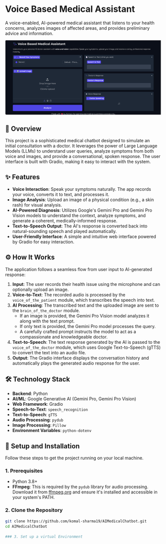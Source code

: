 # Voice Based Medical Assistant 

A voice-enabled, AI-powered medical assistant that listens to your health concerns, analyzes images of affected areas, and provides preliminary advice and information.

![Project Demo](https://github.com/komal-sharma19/Voice-Based-Medical-Assistant/blob/main/Screenshot%202025-08-29%20210329.png)


## 📝 Overview

This project is a sophisticated medical chatbot designed to simulate an initial consultation with a doctor. It leverages the power of Large Language Models (LLMs) to understand user queries, analyze symptoms from both voice and images, and provide a conversational, spoken response. The user interface is built with Gradio, making it easy to interact with the system.

## ✨ Features

- **Voice Interaction**: Speak your symptoms naturally. The app records your voice, converts it to text, and processes it.
- **Image Analysis**: Upload an image of a physical condition (e.g., a skin rash) for visual analysis.
- **AI-Powered Diagnosis**: Utilizes Google's Gemini Pro and Gemini Pro Vision models to understand the context, analyze symptoms, and generate a coherent, medically-informed response.
- **Text-to-Speech Output**: The AI's response is converted back into natural-sounding speech and played automatically.
- **User-Friendly Interface**: A simple and intuitive web interface powered by Gradio for easy interaction.

## ⚙️ How It Works

The application follows a seamless flow from user input to AI-generated response:

1.  **Input**: The user records their health issue using the microphone and can optionally upload an image.
2.  **Voice-to-Text**: The recorded audio is processed by the `voice_of_the_patient` module, which transcribes the speech into text.
3.  **AI Processing**: The transcribed text and the uploaded image are sent to the `brain_of_the_doctor` module.
    - If an image is provided, the Gemini Pro Vision model analyzes it along with the text prompt.
    - If only text is provided, the Gemini Pro model processes the query.
    - A carefully crafted prompt instructs the model to act as a compassionate and knowledgeable doctor.
4.  **Text-to-Speech**: The text response generated by the AI is passed to the `voice_of_the_doctor` module, which uses Google Text-to-Speech (gTTS) to convert the text into an audio file.
5.  **Output**: The Gradio interface displays the conversation history and automatically plays the generated audio response for the user.

## 🛠️ Technology Stack

- **Backend**: Python
- **AI/ML**: Google Generative AI (Gemini Pro, Gemini Pro Vision)
- **Web Framework**: Gradio
- **Speech-to-Text**: `speech_recognition`
- **Text-to-Speech**: `gTTS`
- **Audio Processing**: `pydub`
- **Image Processing**: `Pillow`
- **Environment Variables**: `python-dotenv`

## 🚀 Setup and Installation

Follow these steps to get the project running on your local machine.

### 1. Prerequisites

- Python 3.8+
- **FFmpeg**: This is required by the `pydub` library for audio processing. Download it from [ffmpeg.org](https://ffmpeg.org/download.html) and ensure it's installed and accessible in your system's PATH.

### 2. Clone the Repository

```bash
git clone https://github.com/komal-sharma19/AIMedicalChatbot.git
cd AIMedicalChatbot

### 3. Set up a virtual Environment

